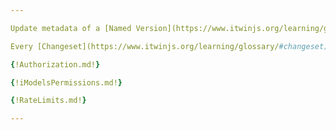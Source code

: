 ```yaml
---

Update metadata of a [Named Version](https://www.itwinjs.org/learning/glossary/#namedversion).

Every [Changeset](https://www.itwinjs.org/learning/glossary/#changeset) on the timeline creates a new version of the iModel. However, some points on the timeline can represent important milestones or significant events to be saved. iModelHub provides a way to mark a point on the timeline with a name. These time points are referred to as Named Versions.

{!Authorization.md!}

{!iModelsPermissions.md!}

{!RateLimits.md!}

---
```

